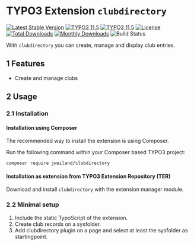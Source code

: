 # TYPO3 Extension `clubdirectory`

[![Latest Stable Version](https://poser.pugx.org/jweiland/clubdirectory/v/stable.svg)](https://packagist.org/packages/jweiland/clubdirectory)
[![TYPO3 11.5](https://img.shields.io/badge/TYPO3-12.4-green.svg)](https://get.typo3.org/version/12)
[![TYPO3 11.5](https://img.shields.io/badge/TYPO3-11.5-green.svg)](https://get.typo3.org/version/11)
[![License](http://poser.pugx.org/jweiland/clubdirectory/license)](https://packagist.org/packages/jweiland/clubdirectory)
[![Total Downloads](https://poser.pugx.org/jweiland/clubdirectory/downloads.svg)](https://packagist.org/packages/jweiland/clubdirectory)
[![Monthly Downloads](https://poser.pugx.org/jweiland/clubdirectory/d/monthly)](https://packagist.org/packages/jweiland/clubdirectory)
![Build Status](https://github.com/jweiland-net/clubdirectory/actions/workflows/testscorev12.yml/badge.svg)


With `clubdirectory` you can create, manage and display club entries.

## 1 Features

* Create and manage clubs

## 2 Usage

### 2.1 Installation

#### Installation using Composer

The recommended way to install the extension is using Composer.

Run the following command within your Composer based TYPO3 project:

```
composer require jweiland/clubdirectory
```

#### Installation as extension from TYPO3 Extension Repository (TER)

Download and install `clubdirectory` with the extension manager module.

### 2.2 Minimal setup

1) Include the static TypoScript of the extension.
2) Create club records on a sysfolder.
3) Add clubdirectory plugin on a page and select at least the sysfolder as startingpoint.

